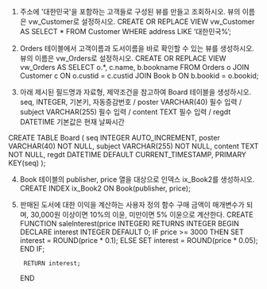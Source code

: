 1. 주소에 '대한민국'을 포함하는 고객들로 구성된 뷰를 만들고 조회하시오. 뷰의
이름은 vw_Customer로 설정하시오.
    CREATE OR REPLACE VIEW vw_Customer AS SELECT * FROM Customer
    WHERE address LIKE ‘대한민국%’;

2. Orders 테이블에서 고객이름과 도서이름을 바로 확인할 수 있는 뷰를
생성하시오. 뷰의 이름은 vw_Orders로 설정하시오.
    CREATE OR REPLACE VIEW vw_Orders AS
    SELECT o.*, c.name, b.bookname FROM Orders o
                JOIN Customer c ON o.custid = c.custid
                JOIN Book b ON b.bookid = o.bookid;

3. 아래 제시된 필드명과 자료형, 제약조건을 참고하여 Board 테이블을 생성하시오.
seq, INTEGER, 기본키, 자동증감번호 / poster VARCHAR(40) 필수 입력 / subject
VARCHAR(255) 필수 입력 / content TEXT 필수 입력 / regdt DATETIME 기본값은
현재 날짜시간

CREATE TABLE Board (
    seq INTEGER AUTO_INCREMENT,
    poster VARCHAR(40) NOT NULL,
    subject VARCHAR(255) NOT NULL,
    content TEXT NOT NULL,
    regdt DATETIME DEFAULT CURRENT_TIMESTAMP,
    PRIMARY KEY(seq)
);

4. Book 테이블의 publisher, price 열을 대상으로 인덱스 ix_Book2를 생성하시오.
CREATE INDEX ix_Book2 ON Book(publisher, price);

5. 판매된 도서에 대한 이익을 계산하는 사용자 정의 함수
구매 금액이 매개변수가 되며, 30,000원 이상이면 10%의 이윤, 미만이면 5% 이윤으로
계산한다.
    CREATE FUNCTION saleInterest(price INTEGER) RETURNS INTEGER
    BEGIN
        DECLARE interest INTEGER DEFAULT 0;
        IF price >= 3000 THEN
            SET interest = ROUND(price * 0.1);
        ELSE
            SET interest = ROUND(price * 0.05);
        END IF;

        RETURN interest;
    END
